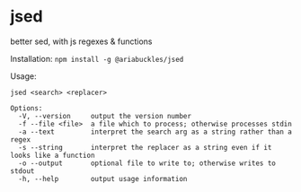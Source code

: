 # jsed
better sed, with js regexes &amp; functions

Installation: `npm install -g @ariabuckles/jsed`

Usage:

```
jsed <search> <replacer>

Options:
  -V, --version     output the version number
  -f --file <file>  a file which to process; otherwise processes stdin
  -a --text         interpret the search arg as a string rather than a regex
  -s --string       interpret the replacer as a string even if it looks like a function
  -o --output       optional file to write to; otherwise writes to stdout
  -h, --help        output usage information
```
